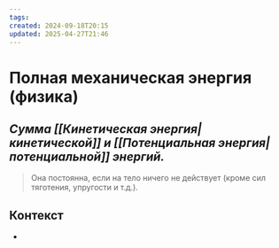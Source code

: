 ```yaml
---
tags: 
created: 2024-09-18T20:15
updated: 2025-04-27T21:46
---
```

# Полная механическая энергия (физика)

## ***Сумма [[Кинетическая энергия|кинетической]] и [[Потенциальная энергия|потенциальной]] энергий.***

> Она постоянна, если на тело ничего не действует (кроме сил тяготения, упругости и т.д.).


## Контекст
- 

